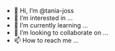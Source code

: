 - 👋 Hi, I’m @tania-joss
- 👀 I’m interested in ...
- 🌱 I’m currently learning ...
- 💞️ I’m looking to collaborate on ...
- 📫 How to reach me ...

<!---
tania-joss/tania-joss is a ✨ special ✨ repository because its `README.md` (this file) appears on your GitHub profile.
You can click the Preview link to take a look at your changes.
--->

